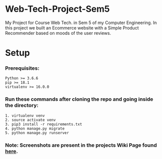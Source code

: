 # Web-Tech-Project-Sem5
My Project for Course Web Tech. in Sem 5 of my Computer Engineering.
In this project we built an Ecommerce website with a Simple Product Recommender based on moods of the user reviews.
# Setup
### Prerequisites:
```
Python >= 3.6.6
pip >= 18.1
virtualenv >= 16.0.0
```
### Run these commands after cloning the repo and going inside the directory:
```
1. virtualenv venv
2. source activate venv
3. pip3 install -r requirements.txt
4. python manage.py migrate
5. python manage.py runserver
```
### Note: Screenshots are present in the projects Wiki Page found [here](https://github.com/pujanm/Web-Tech-Project-Sem5/wiki/All-Pages).
